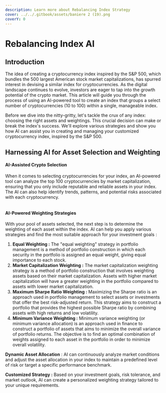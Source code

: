 ```yaml
---
description: Learn more about Rebalancing Index Strategy
cover: ../../.gitbook/assets/baniere 2 (19).png
coverY: 0
---
```


# Rebalancing Index AI

## Introduction

The idea of creating a cryptocurrency index inspired by the S\&P 500, which bundles the 500 largest American stock market capitalizations, has spurred interest in devising a similar index for cryptocurrencies. As the digital landscape continues to evolve, investors are eager to tap into the growth potential of the crypto market. This article will guide you through the process of using an AI-powered tool to create an index that groups a select number of cryptocurrencies (10 to 100) within a single, manageable index.

Before we dive into the nitty-gritty, let's tackle the crux of any index: choosing the right assets and weightings. This crucial decision can make or break the index's success. We'll explore various strategies and show you how AI can assist you in creating and managing your customized cryptocurrency index, inspired by the S\&P 500.

## Harnessing AI for Asset Selection and Weighting

#### AI-Assisted Crypto Selection

When it comes to selecting cryptocurrencies for your index, an AI-powered tool can analyze the top 100 cryptocurrencies by market capitalization, ensuring that you only include reputable and reliable assets in your index. The AI can also help identify trends, patterns, and potential risks associated with each cryptocurrency.

<figure><img src="https://www.investopedia.com/thmb/62S6DG2Ou6Btxi91FSVeoHY_D3I=/750x0/filters:no_upscale():max_bytes(150000):strip_icc():format(webp)/dotdash_Final_Equal_Weight_Apr_2020-01-6b2bdb8ccaf74b8d9170fafe5851d5df.jpg" alt=""><figcaption></figcaption></figure>

#### AI-Powered Weighting Strategies

With your pool of assets selected, the next step is to determine the weighting of each asset within the index. AI can help you apply various strategies and find the most suitable approach for your investment goals :

1. **Equal Weighting :** The "equal weighting" strategy in portfolio management is a method of portfolio construction in which each security in the portfolio is assigned an equal weight, giving equal importance to each stock.
2. **Market Capitalization Weighting :** The market capitalization weighting strategy is a method of portfolio construction that involves weighting assets based on their market capitalization. Assets with higher market capitalization will have a greater weighting in the portfolio compared to assets with lower market capitalization.
3. **Maximum Sharpe Ratio Weighting :** Maximizing the Sharpe ratio is an approach used in portfolio management to select assets or investments that offer the best risk-adjusted return. This strategy aims to construct a portfolio that provides the highest possible Sharpe ratio by combining assets with high returns and low volatility.
4. **Minimum Variance Weighting :** Minimum variance weighting (or minimum variance allocation) is an approach used in finance to construct a portfolio of assets that aims to minimize the overall variance of portfolio returns. The objective is to find an optimal combination of weights assigned to each asset in the portfolio in order to minimize overall volatility.

**Dynamic Asset Allocation** : AI can continuously analyze market conditions and adjust the asset allocation in your index to maintain a predefined level of risk or target a specific performance benchmark.

**Customized Strategy :** Based on your investment goals, risk tolerance, and market outlook, AI can create a personalized weighting strategy tailored to your unique requirements.
